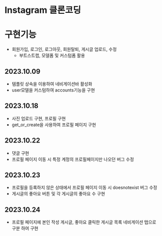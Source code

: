 # Instagram 클론코딩

# 구현기능
- 회원가입, 로그인, 로그아웃, 회원탈퇴, 게시글 업로드, 수정
    - 부트스트랩, 모델폼 및 커스텀폼 활용

## 2023.10.09
- 템플릿 상속을 이용하여 네비게이션바 활성화
- user모델을 커스텀하여 accounts기능을 구현

## 2023.10.18
- 사진 업로드 구현, 프로필 구현
- get_or_create을 사용하여 프로필 페이지 구현

## 2023.10.22
- 댓글 구현
- 프로필 페이지 이동 시 특정 계정의 프로필페이지만 나오던 버그 수정

## 2023.10.23
- 프로필을 등록하지 않은 상태에서 프로필 페이지 이동 시 doesnotexist 버그 수정
- 게시글의 좋아요 버튼 및 각 게시글의 좋아요 수 구현

## 2023.10.24
- 프로필 페이지에 본인 작성 게시글, 좋아요 클릭한 게시글 목록 네비게이션 탭으로 구분 하여 구현